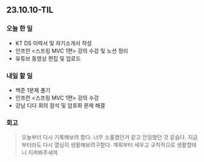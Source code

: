 ## 23.10.10-TIL

### 오늘 한 일
- KT DS 이력서 및 자기소개서 작성
- 인프런 <스프링 MVC 1편> 강의 수강 및 노션 정리
- 유튜브 동영상 편집 및 업로드

### 내일 할 일
- 백준 1문제 풀기
- 인프런 <스프링 MVC 1편> 강의 수강
- 강남 디다 회의 참석 및 암호화 문제 해결

### 회고
> 오늘부터 다시 기록해보려 함다.
> 너무 소홀했던거 같고 안일했던 것 같슴다.
> 지금부터라도 다시 열심히 생활해보려구함다.
> 계획부터 세우고 규칙적으로 생활할테니 지켜봐주세여